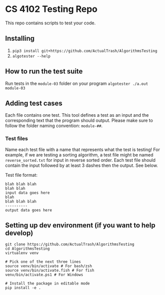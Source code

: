 # CS 4102 Testing Repo

This repo contains scripts to test your code.

## Installing

1. ```pip3 install git+https://github.com/ActualTrash/AlgorithmsTesting```
2. `algotester --help`

## How to run the test suite

Run tests in the `module-03` folder on your program
```algotester ./a.out module-03```

## Adding test cases

Each file contains one test. This tool defines a test as an input and the corresponding text that the program should output. Please make sure to follow the folder naming convention: `module-##`.

### Test files

Name each test file with a name that represents what the test is testing! For example, if we are testing a sorting algorithm, a test file might be named `reverse_sorted.txt` for input in reverse sorted order. Each test file should contain the input followed by at least 3 dashes then the output. See below.

Test file format:
```
blah blah blah
blah blah
input data goes here
blah
blah blah blah
----------
output data goes here
```

## Setting up dev environment (if you want to help develop)
```
git clone https://github.com/ActualTrash/AlgorithmsTesting
cd AlgorithmsTesting
virtualenv venv

# Pick one of the next three lines
source venv/bin/activate # For bash/zsh
source venv/bin/activate.fish # For fish
venv/bin/activate.ps1 # For Windows

# Install the package in editable mode
pip install -e .
```


